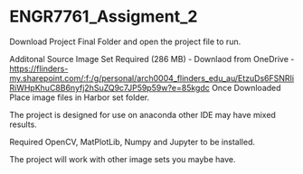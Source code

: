 # ENGR7761_Assigment_2

Download Project Final Folder and open the project file to run. 

Additonal Source Image Set Required (286 MB) - Downlaod from OneDrive - https://flinders-my.sharepoint.com/:f:/g/personal/arch0004_flinders_edu_au/EtzuDs6FSNRIiRiWHpKhuC8B6nyfj2hSuZQ9c7JP59p59w?e=85kgdc
Once Downloaded Place image files in Harbor set folder.

The project is designed for use on anaconda other IDE may have mixed results. 

Required OpenCV, MatPlotLib, Numpy and Jupyter to be installed.



The project will work with other image sets you maybe have.
